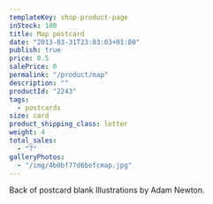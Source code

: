 ```yaml
---
templateKey: shop-product-page
inStock: 100
title: Map postcard
date: "2013-03-31T23:03:03+01:00"
publish: true
price: 0.5
salePrice: 0
permalink: "/product/map"
description: ""
productId: "2243"
tags:
  - postcards
size: card
product_shipping_class: letter
weight: 4
total_sales:
  - "7"
galleryPhotos:
  - "/img/4b0bf77d6befcmap.jpg"
---
```


Back of postcard blank Illustrations by Adam Newton.
